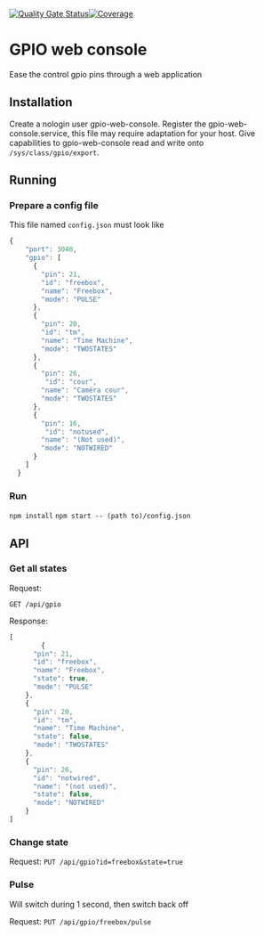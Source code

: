 [![Quality Gate Status](https://sonarcloud.io/api/project_badges/measure?project=hirle_gpio-web-console&metric=alert_status)](https://sonarcloud.io/dashboard?id=hirle_gpio-web-console)[![Coverage](https://sonarcloud.io/api/project_badges/measure?project=hirle_gpio-web-console&metric=coverage)](https://sonarcloud.io/dashboard?id=hirle_gpio-web-console)


# GPIO web console

Ease the control gpio pins through a web application

## Installation

Create a nologin user gpio-web-console.
Register the gpio-web-console.service, this file may require adaptation for your host.
Give capabilities to gpio-web-console read and write onto `/sys/class/gpio/export`.

## Running

### Prepare a config file

This file named `config.json` must look like
```javascript
{
    "port": 3040,
    "gpio": [
      {
        "pin": 21,
        "id": "freebox",
        "name": "Freebox",
        "mode": "PULSE"
      },
      {
        "pin": 20,
        "id": "tm",
        "name": "Time Machine",
        "mode": "TWOSTATES"
      },
      {
        "pin": 26,
         "id": "cour",
        "name": "Caméra cour",
        "mode": "TWOSTATES"
      },
      {
        "pin": 16,
         "id": "notused",
        "name": "(Not used)",
        "mode": "NOTWIRED"
      }
    ]
  }
```

### Run

`npm install`
`npm start -- (path to)/config.json`

## API

### Get all states

Request:

`GET /api/gpio`

Response:
```javascript
[
		{
      "pin": 21,
      "id": "freebox",
      "name": "Freebox",
      "state": true,
      "mode": "PULSE"
  	},
    {
      "pin": 20,
      "id": "tm",
      "name": "Time Machine",
      "state": false,
      "mode": "TWOSTATES"
    },
  	{
      "pin": 26,
      "id": "notwired",
      "name": "(not used)",
      "state": false,
      "mode": "NOTWIRED"
  	}
]
```


### Change state

Request:
`PUT /api/gpio?id=freebox&state=true`


### Pulse

Will switch during 1 second, then switch back off

Request:
`PUT /api/gpio/freebox/pulse`
